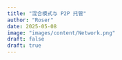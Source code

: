 ```yaml
---
title: "混合模式与 P2P 托管"
author: "Roser"
date: 2025-05-08
image: "images/content/Network.png"
draft: false
draft: true
---
```

